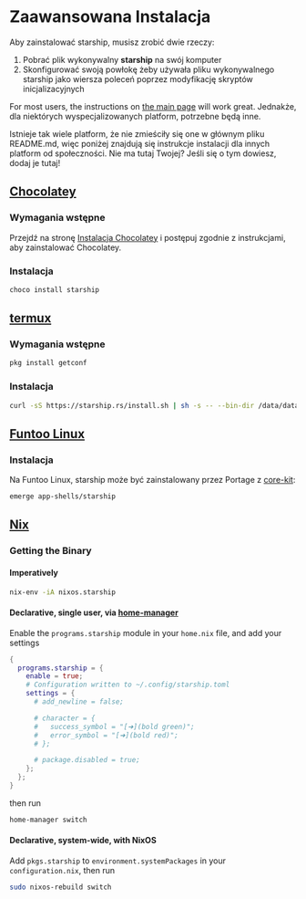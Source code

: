 # Zaawansowana Instalacja

Aby zainstalować starship, musisz zrobić dwie rzeczy:

1. Pobrać plik wykonywalny **starship** na swój komputer
1. Skonfigurować swoją powłokę żeby używała pliku wykonywalnego starship jako wiersza poleceń poprzez modyfikację skryptów inicjalizacyjnych

For most users, the instructions on [the main page](../guide/#🚀-installation) will work great. Jednakże, dla niektórych wyspecjalizowanych platform, potrzebne będą inne.

Istnieje tak wiele platform, że nie zmieściły się one w głównym pliku README.md, więc poniżej znajdują się instrukcje instalacji dla innych platform od społeczności. Nie ma tutaj Twojej? Jeśli się o tym dowiesz, dodaj je tutaj!

## [Chocolatey](https://chocolatey.org)

### Wymagania wstępne

Przejdź na stronę [Instalacja Chocolatey](https://chocolatey.org/install) i postępuj zgodnie z instrukcjami, aby zainstalować Chocolatey.

### Instalacja

```powershell
choco install starship
```

## [termux](https://termux.com)

### Wymagania wstępne

```sh
pkg install getconf
```

### Instalacja

```sh
curl -sS https://starship.rs/install.sh | sh -s -- --bin-dir /data/data/com.termux/files/usr/bin
```

## [Funtoo Linux](https://www.funtoo.org/Welcome)

### Instalacja

Na Funtoo Linux, starship może być zainstalowany przez Portage z [core-kit](https://github.com/funtoo/core-kit/tree/1.4-release/app-shells/starship):

```sh
emerge app-shells/starship
```

## [Nix](https://wiki.nixos.org/wiki/Nix)

### Getting the Binary

#### Imperatively

```sh
nix-env -iA nixos.starship
```

#### Declarative, single user, via [home-manager](https://github.com/nix-community/home-manager)

Enable the `programs.starship` module in your `home.nix` file, and add your settings

```nix
{
  programs.starship = {
    enable = true;
    # Configuration written to ~/.config/starship.toml
    settings = {
      # add_newline = false;

      # character = {
      #   success_symbol = "[➜](bold green)";
      #   error_symbol = "[➜](bold red)";
      # };

      # package.disabled = true;
    };
  };
}
```

then run

```sh
home-manager switch
```

#### Declarative, system-wide, with NixOS

Add `pkgs.starship` to `environment.systemPackages` in your `configuration.nix`, then run

```sh
sudo nixos-rebuild switch
```
